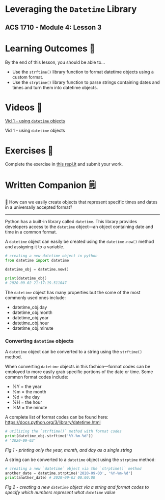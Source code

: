 # Leveraging the `Datetime` Library

## ACS 1710 - Module 4: Lesson 3

# Learning Outcomes 💫

By the end of this lesson, you should be able to...

- Use the `strftime()` library function to format datetime objects using a custom format.
- Use the `strptime()` library function to parse strings containing dates and times and turn them into datetime objects.

# Videos 🎥

[Vid 1 - using `datetime` objects](https://youtu.be/febQEicMPfU)

Vid 1 - using `datetime` objects

# Exercises 💪

Complete the exercise in [this repl.it](https://repl.it/team/WebArchitecture/Module-401DatetimePractice) and submit your work.

# Written Companion 🗒

<aside>
🤔 How can we easily create objects that represent specific times and dates in a universally accepted format?

</aside>

---

Python has a built-in library called `datetime`. This library provides developers access to the `datetime` object—an object containing date and time in a common format.

A `datetime` object can easily be created using the `datetime.now()` method and assigning it to a variable.

```python
# creating a new datetime object in python
from datetime import datetime

datetime_obj = datetime.now()

print(datetime_obj)
# 2020-09-02 21:17:19.511047
```

The `datetime` object has many properties but the some of the most commonly used ones include:

- datetime_obj.day
- datetime_obj.month
- datetime_obj.year
- datetime_obj.hour
- datetime_obj.minute

### Converting `datetime` objects

A `datetime` object can be converted to a string using the `strftime()` method.

When converting `datetime` objects in this fashion—format codes can be employed to more easily grab specific portions of the date or time. Some common format codes include:

- %Y = the year
- %m = the month
- %d = the day
- %H = the hour
- %M = the minute

A complete list of format codes can be found here: https://docs.python.org/3/library/datetime.html

```python
# utilizing the `strftime()` method with format codes
print(datetime_obj.strftime('%Y-%m-%d'))
# '2020-09-02'
```

*Fig 1 - printing only the year, month, and day as a single string*

A string can be converted to a `datetime` object using the `strptime` method:

```python
# creating a new `datetime` object via the `strptime()` method
another_date = datetime.strptime('2020-09-03', '%Y-%m-%d')
print(another_date) # 2020-09-03 00:00:00
```

*Fig 2 - creating a new `datetime` object via a string and format codes to specify which numbers represent what `datetime` value*